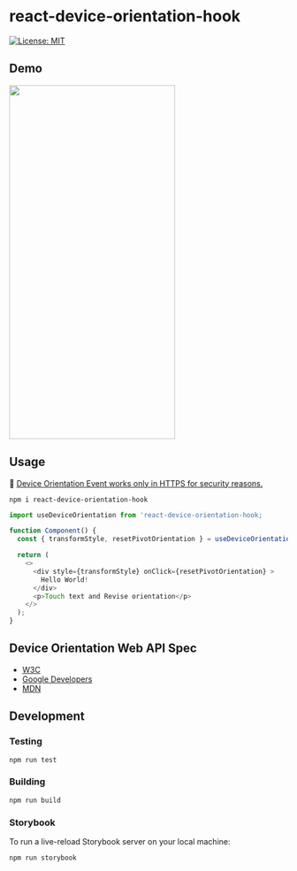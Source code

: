# react-device-orientation-hook

[![License: MIT](https://img.shields.io/badge/License-MIT-green.svg)](https://opensource.org/licenses/MIT)

## Demo

<img src="https://user-images.githubusercontent.com/22005861/123515869-3d9c5b00-d6d4-11eb-8404-b1d148e7f365.gif" width="300" height="640" />

## Usage
📌  [Device Orientation Event works only in HTTPS for security reasons.](https://w3c.github.io/deviceorientation/#security-and-privacy)

```
npm i react-device-orientation-hook
```

```typescript
import useDeviceOrientation from 'react-device-orientation-hook;

function Component() {
  const { transformStyle, resetPivotOrientation } = useDeviceOrientation();

  return (
    <>
      <div style={transformStyle} onClick={resetPivotOrientation} >
        Hello World!
      </div>
      <p>Touch text and Revise orientation</p>
    </>
  );
}
```

## Device Orientation Web API Spec
- [W3C](https://www.w3.org/TR/orientation-event/)
- [Google Developers](https://developers.google.com/web/fundamentals/native-hardware/device-orientation)
- [MDN](https://developer.mozilla.org/en-US/docs/Web/API/Window/deviceorientation_event)

## Development

### Testing

```
npm run test
```

### Building

```
npm run build
```

### Storybook

To run a live-reload Storybook server on your local machine:

```
npm run storybook
```
